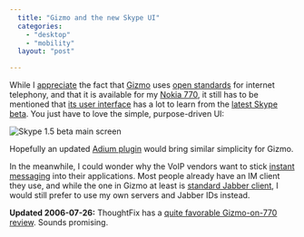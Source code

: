 ```yaml
---
  title: "Gizmo and the new Skype UI"
  categories: 
    - "desktop"
    - "mobility"
  layout: "post"

---
```

While I [appreciate][1] the fact that [Gizmo][2] uses [open standards][3] for internet telephony, and that it is available for my [Nokia 770][4], it still has to be mentioned that [its user interface][5] has a lot to learn from the [latest Skype beta][6]. You just have to love the simple, purpose-driven UI:

![Skype 1.5 beta main screen](https://s3.eu-central-1.amazonaws.com/bergie-iki-fi/skype-15-beta.jpg)

Hopefully an updated [Adium plugin][7] would bring similar simplicity for Gizmo. 

In the meanwhile, I could wonder why the VoIP vendors want to stick [instant messaging][8] into their applications. Most people already have an IM client they use, and while the one in Gizmo at least is [standard Jabber client][9], I would still prefer to use my own servers and Jabber IDs instead.

__Updated 2006-07-26:__ ThoughtFix has a [quite favorable Gizmo-on-770 review][10]. Sounds promising.

[1]: http://bergie.iki.fi/blog/more-on-secure-instant-messaging/
[2]: http://www.gizmoproject.com/
[3]: http://en.wikipedia.org/wiki/Session_Initiation_Protocol
[4]: http://www.gizmoproject.com/learnmore-nokia770.html
[5]: http://www.gizmoproject.com/screen-shots.html
[6]: http://share.skype.com/sites/mac/2006/07/new_face_of_skype_for_mac.html
[7]: http://www.adiumxtras.com/index.php?a=xtras&xtra_id=2058
[8]: http://www.gizmoproject.com/instant-messaging.html
[9]: http://www.imfederation.com/
[10]: http://thoughtfix.blogspot.com/2006/07/gizmo-project-testing-and-review.html
